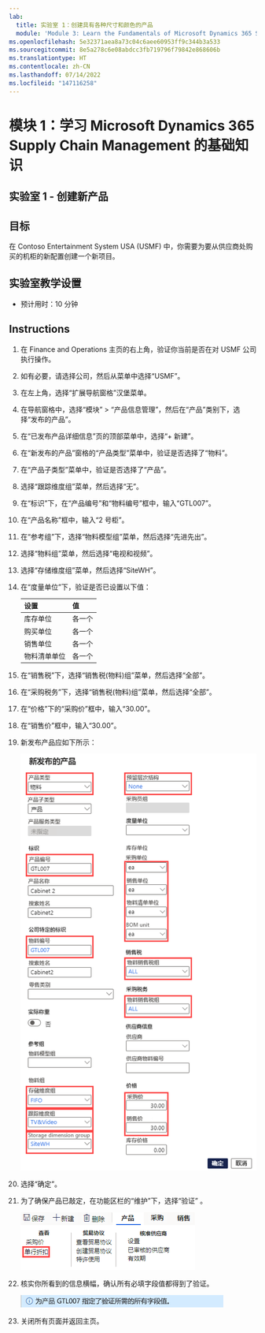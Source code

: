 ```yaml
---
lab:
  title: 实验室 1：创建具有各种尺寸和颜色的产品
  module: 'Module 3: Learn the Fundamentals of Microsoft Dynamics 365 Supply Chain Management'
ms.openlocfilehash: 5e32371aea8a73c04c6aee60953ff9c344b3a533
ms.sourcegitcommit: 8e5a278c6e08abdcc3fb719796f79842e868606b
ms.translationtype: HT
ms.contentlocale: zh-CN
ms.lasthandoff: 07/14/2022
ms.locfileid: "147116258"
---
```

# <a name="module-1-learn-the-fundamentals-of-microsoft-dynamics-365-supply-chain-management"></a>模块 1：学习 Microsoft Dynamics 365 Supply Chain Management 的基础知识

## <a name="lab-1---create-a-new-product"></a>实验室 1 - 创建新产品

## <a name="objectives"></a>目标

在 Contoso Entertainment System USA (USMF) 中，你需要为要从供应商处购买的机柜的新配置创建一个新项目。

## <a name="lab-setup"></a>实验室教学设置

   - 预计用时：10 分钟

## <a name="instructions"></a>Instructions

1. 在 Finance and Operations 主页的右上角，验证你当前是否在对 USMF 公司执行操作。

1. 如有必要，请选择公司，然后从菜单中选择“USMF”。

1. 在左上角，选择“扩展导航窗格”汉堡菜单。

1. 在导航窗格中，选择“模块” > “产品信息管理”，然后在“产品”类别下，选择“发布的产品”。   

1. 在“已发布产品详细信息”页的顶部菜单中，选择“+ 新建”。

1. 在“新发布的产品”窗格的“产品类型”菜单中，验证是否选择了“物料”。 

1. 在“产品子类型”菜单中，验证是否选择了“产品”。 

1. 选择“跟踪维度组”菜单，然后选择“无”。 

1. 在“标识”下，在“产品编号”和“物料编号”框中，输入“GTL007”。   

1. 在“产品名称”框中，输入“2 号柜”。 

1. 在“参考组”下，选择“物料模型组”菜单，然后选择“先进先出”。  

1. 选择“物料组”菜单，然后选择“电视和视频”。 

1. 选择“存储维度组”菜单，然后选择“SiteWH”。 

1. 在“度量单位”下，验证是否已设置以下值：

    | **设置**| **值**|
    | :--- | :--- |
    | 库存单位| 各一个|
    | 购买单位| 各一个|
    | 销售单位| 各一个|
    | 物料清单单位| 各一个|

1. 在“销售税”下，选择“销售税(物料)组”菜单，然后选择“全部”。  

1. 在“采购税务”下，选择“销售税(物料)组”菜单，然后选择“全部”。  

1. 在“价格”下的“采购价”框中，输入“30.00”。

1. 在“销售价”框中，输入“30.00”。

1. 新发布产品应如下所示：

    ![显示已完成的新发布产品表格的屏幕图像](./media/lp1-m2-new-release-product.png)

1. 选择“确定”。

1. 为了确保产品已敲定，在功能区栏的“维护”下，选择“验证” 。

    ![突出显示“验证”的功能区栏的屏幕图像](./media/lp1-m2-validate-ribbon-bar.png)

1. 核实你所看到的信息横幅，确认所有必填字段值都得到了验证。

    ![所有必填字段均已得到验证的信息通知的屏幕图像](./media/lp1-m2-confirmation-of-validation.png)

1. 关闭所有页面并返回主页。
